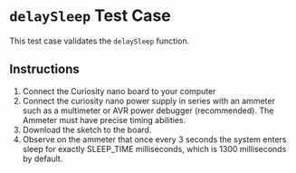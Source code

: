 # `delaySleep` Test Case
This test case validates the `delaySleep` function. 

## Instructions
1. Connect the Curiosity nano board to your computer
2. Connect the curiosity nano power supply in series with an ammeter such as a multimeter or AVR power debugger (recommended). The Ammeter must have precise timing abilities.
3. Download the sketch to the board.
4. Observe on the ammeter that once every 3 seconds the system enters sleep for exactly SLEEP_TIME milliseconds, which is 1300 milliseconds by default.

